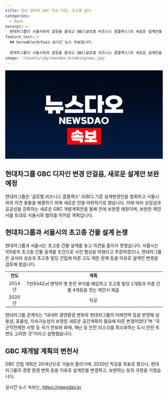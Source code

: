 ```yaml
---
title: 강남 현대차 GBC 착공 지연, 초고층 없다
categories:
  - News
excerpt: >
  현대차그룹이 서울시와의 갈등을 끝내고 GBC(글로벌 비즈니스 콤플렉스)의 새로운 설계안을 마련하기로 했다. 이에 앞서 기존 설계안을 철회하고, 이제는 상징성과 공공성을 강화하는 새로운 계획을 내놓을 예정이다. 현대차그룹은 초고층을 고려하지 않겠다는 입장을 밝혔고, 이에 따른 디자인 변경 제안서를 서울시에 제출했다. 이제 양측은 새로운 제안서를 토대로 협의를 이어가고, 이번 변화는 대내외 경영환경 변화와 미래전략을 반영한 것으로 설명했다.
feature_text: >
  ## koreablockchain 실시간 뉴스 속보입니다.

  현대차그룹이 서울시와의 갈등을 끝내고 GBC(글로벌 비즈니스 콤플렉스)의 새로운 설계안을 마련하기로 했다. 이에 앞서 기존 설계안을 철회하고, 이제는 상징성과 공공성을 강화하는 새로운 계획을 내놓을 예정이다. 현대차그룹은 초고층을 고려하지 않겠다는 입장을 밝혔고, 이에 따른 디자인 변경 제안서를 서울시에 제출했다. 이제 양측은 새로운 제안서를 토대로 협의를 이어가고, 이번 변화는 대내외 경영환경 변화와 미래전략을 반영한 것으로 설명했다.
image: '/assets/img/newsdao_breakingnews.jpg'
---
```


<p><img src="/assets/img/newsdao_breakingnews.jpg" alt="koreablockchain 속보" /></p>

<h2 data-ke-size="size26">현대차그룹 GBC 디자인 변경 안걸음, 새로운 설계안 보완 예정</h2>

<p data-ke-size="size16">현대차그룹은 '글로벌 비즈니스 콤플렉스' (GBC) 기존 설계변경안을 철회하고 서울시와의 의견 충돌을 해결하기 위해 새로운 안을 마련하기로 했습니다. 이에 따라 상징성과 공공성을 강화하는 새로운 GBC 개발계획안을 올해 안에 보완할 예정이며, 보완한 제안서를 토대로 서울시와 협의를 이어갈 계획입니다.</p>

<h2 data-ke-size="size26">현대차그룹과 서울시의 초고층 건물 설계 논쟁</h2>

<p data-ke-size="size16">현대차그룹과 서울시는 초고층 건물 설계를 놓고 의견을 좁히지 못했습니다. 서울시는 105층의 초고층 건물 설계를 조건으로 사전 협상을 마쳤다고 주장하였으나, 현대차그룹은 공사비 상승과 초고층 빌딩 건립에 따른 고도 제한 문제 등을 이유로 설계안 변경을 검토해 왔습니다.</p>

<table>
    <tr>
        <td style="text-align: center; height: 17px;"><b>연도</b></td>
        <td style="text-align: center; height: 17px;"><b>계획</b></td>
    </tr>
    <tr>
        <td style="text-align: center; height: 17px;">2014년</td>
        <td style="text-align: center; height: 17px;">7만9342㎡ 면적의 옛 한전 부지를 매입하고 초고층 빌딩 1개동과 저층 건물 4개동을 짓는 제안서 제출</td>
    </tr>
    <tr>
        <td style="text-align: center; height: 17px;">2020년</td>
        <td style="text-align: center; height: 17px;">착공</td>
    </tr>
</table>

<p data-ke-size="size16">현대차그룹 관계자는 "대내외 경영환경 변화와 현대차그룹의 미래전략 등을 반영해 실용성, 효율성, 지속가능성이 보장된 새로운 공간계획의 필요에 따른 변경이었다"며 “국군작전제한 사항 등 국가 안보와 화재, 재난 등 안전 리스크를 최소화하는 도시 안전 측면도 고려한 것”이라고 설명했습니다.</p>

<h2 data-ke-size="size26">GBC 재개발 계획의 변천사</h2>

<p data-ke-size="size16">GBC 건립 계획은 2014년으로 거슬러 올라가며, 2020년 착공을 목표로 했으나, 현대차그룹의 경영 환경 변화 등을 이유로 설계안을 변경하고, 보완하는 등의 과정을 거쳤습니다.</p>
실시간 뉴스 속보는, <a href="https://newsdao.kr" rel="dofollow">https://newsdao.kr</a>


